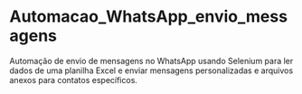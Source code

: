 # Automacao_WhatsApp_envio_messagens
 Automação de envio de mensagens no WhatsApp usando Selenium para ler dados de uma planilha Excel e enviar mensagens personalizadas e arquivos anexos para contatos específicos.
